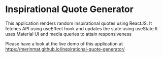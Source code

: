 # Inspirational Quote Generator

This application renders random inspirational quotes using ReactJS. It fetches API using useEffect hook and updates the state using useState
It uses Material UI and media queries to attain responsiveness

Please have a look at the live demo of this application at  https://merinmat.github.io/inspirational-quote-generator/
